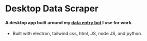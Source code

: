 # Desktop Data Scraper

#### A desktop app built around my [data entry bot](https://github.com/Trevin-Small/Data-Scraper-V2) I use for work.

- Built with electron, tailwind css, html, JS, node JS, and python.